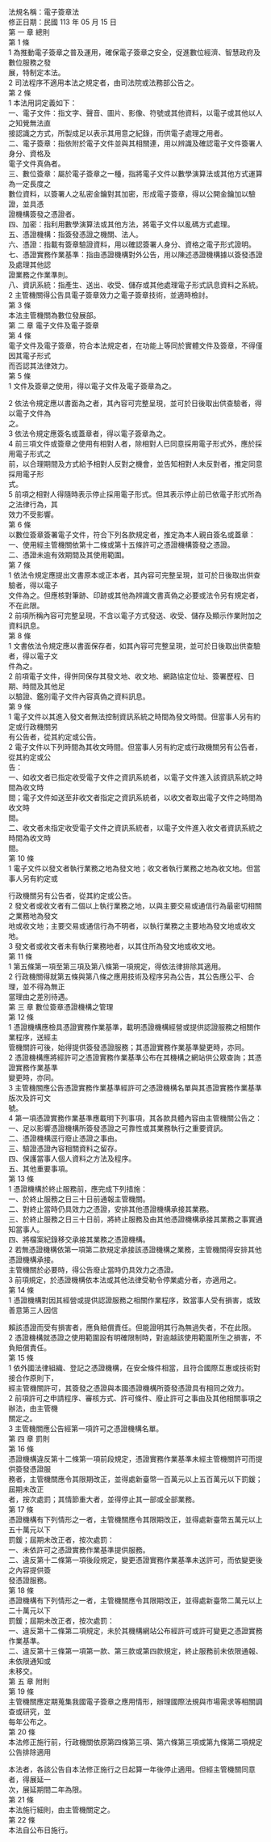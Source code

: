 法規名稱：電子簽章法  
修正日期：民國 113 年 05 月 15 日  
第 一 章 總則  
第 1 條  
1 為推動電子簽章之普及運用，確保電子簽章之安全，促進數位經濟、智慧政府及數位服務之發  
展，特制定本法。  
2 司法程序不適用本法之規定者，由司法院或法務部公告之。  
第 2 條  
1 本法用詞定義如下：  
一、電子文件：指文字、聲音、圖片、影像、符號或其他資料，以電子或其他以人之知覺無法直  
接認識之方式，所製成足以表示其用意之紀錄，而供電子處理之用者。  
二、電子簽章：指依附於電子文件並與其相關連，用以辨識及確認電子文件簽署人身分、資格及  
電子文件真偽者。  
三、數位簽章：屬於電子簽章之一種，指將電子文件以數學演算法或其他方式運算為一定長度之  
數位資料，以簽署人之私密金鑰對其加密，形成電子簽章，得以公開金鑰加以驗證，並具憑  
證機構簽發之憑證者。  
四、加密：指利用數學演算法或其他方法，將電子文件以亂碼方式處理。  
五、憑證機構：指簽發憑證之機關、法人。  
六、憑證：指載有簽章驗證資料，用以確認簽署人身分、資格之電子形式證明。  
七、憑證實務作業基準：指由憑證機構對外公告，用以陳述憑證機構據以簽發憑證及處理其他認  
證業務之作業準則。  
八、資訊系統：指產生、送出、收受、儲存或其他處理電子形式訊息資料之系統。  
2 主管機關得公告具電子簽章效力之電子簽章技術，並適時檢討。  
第 3 條  
本法主管機關為數位發展部。  
第 二 章 電子文件及電子簽章  
第 4 條  
電子文件及電子簽章，符合本法規定者，在功能上等同於實體文件及簽章，不得僅因其電子形式  
而否認其法律效力。  
第 5 條  
1 文件及簽章之使用，得以電子文件及電子簽章為之。  


2 依法令規定應以書面為之者，其內容可完整呈現，並可於日後取出供查驗者，得以電子文件為  
之。  
3 依法令規定應簽名或蓋章者，得以電子簽章為之。  
4 前三項文件或簽章之使用有相對人者，除相對人已同意採用電子形式外，應於採用電子形式之  
前，以合理期間及方式給予相對人反對之機會，並告知相對人未反對者，推定同意採用電子形  
式。  
5 前項之相對人得隨時表示停止採用電子形式。但其表示停止前已依電子形式所為之法律行為，其  
效力不受影響。  
第 6 條  
以數位簽章簽署電子文件，符合下列各款規定者，推定為本人親自簽名或蓋章：  
一、使用經主管機關依第十二條或第十五條許可之憑證機構簽發之憑證。  
二、憑證未逾有效期間及其使用範圍。  
第 7 條  
1 依法令規定應提出文書原本或正本者，其內容可完整呈現，並可於日後取出供查驗者，得以電子  
文件為之。但應核對筆跡、印跡或其他為辨識文書真偽之必要或法令另有規定者，不在此限。  
2 前項所稱內容可完整呈現，不含以電子方式發送、收受、儲存及顯示作業附加之資料訊息。  
第 8 條  
1 文書依法令規定應以書面保存者，如其內容可完整呈現，並可於日後取出供查驗者，得以電子文  
件為之。  
2 前項電子文件，得併同保存其發文地、收文地、網路協定位址、簽署歷程、日期、時間及其他足  
以驗證、鑑別電子文件內容真偽之資料訊息。  
第 9 條  
1 電子文件以其進入發文者無法控制資訊系統之時間為發文時間。但當事人另有約定或行政機關另  
有公告者，從其約定或公告。  
2 電子文件以下列時間為其收文時間。但當事人另有約定或行政機關另有公告者，從其約定或公  
告：  
一、如收文者已指定收受電子文件之資訊系統者，以電子文件進入該資訊系統之時間為收文時  
間；電子文件如送至非收文者指定之資訊系統者，以收文者取出電子文件之時間為收文時  
間。  
二、收文者未指定收受電子文件之資訊系統者，以電子文件進入收文者資訊系統之時間為收文時  
間。  
第 10 條  
1 電子文件以發文者執行業務之地為發文地；收文者執行業務之地為收文地。但當事人另有約定或  


行政機關另有公告者，從其約定或公告。  
2 發文者或收文者有二個以上執行業務之地，以與主要交易或通信行為最密切相關之業務地為發文  
地或收文地；主要交易或通信行為不明者，以執行業務之主要地為發文地或收文地。  
3 發文者或收文者未有執行業務地者，以其住所為發文地或收文地。  
第 11 條  
1 第五條第一項至第三項及第八條第一項規定，得依法律排除其適用。  
2 行政機關得就第五條與第八條之應用技術及程序另為公告，其公告應公平、合理，並不得為無正  
當理由之差別待遇。  
第 三 章 數位簽章憑證機構之管理  
第 12 條  
1 憑證機構應檢具憑證實務作業基準，載明憑證機構經營或提供認證服務之相關作業程序，送經主  
管機關許可後，始得提供簽發憑證服務；其憑證實務作業基準變更時，亦同。  
2 憑證機構應將經許可之憑證實務作業基準公布在其機構之網站供公眾查詢；其憑證實務作業基準  
變更時，亦同。  
3 主管機關應公告憑證實務作業基準經許可之憑證機構名單與其憑證實務作業基準版次及許可文  
號。  
4 第一項憑證實務作業基準應載明下列事項，其各款具體內容由主管機關公告之：  
一、足以影響憑證機構所簽發憑證之可靠性或其業務執行之重要資訊。  
二、憑證機構逕行廢止憑證之事由。  
三、驗證憑證內容相關資料之留存。  
四、保護當事人個人資料之方法及程序。  
五、其他重要事項。  
第 13 條  
1 憑證機構於終止服務前，應完成下列措施：  
一、於終止服務之日三十日前通報主管機關。  
二、對終止當時仍具效力之憑證，安排其他憑證機構承接其業務。  
三、於終止服務之日三十日前，將終止服務及由其他憑證機構承接其業務之事實通知當事人。  
四、將檔案紀錄移交承接其業務之憑證機構。  
2 若無憑證機構依第一項第二款規定承接該憑證機構之業務，主管機關得安排其他憑證機構承接。  
主管機關於必要時，得公告廢止當時仍具效力之憑證。  
3 前項規定，於憑證機構依本法或其他法律受勒令停業處分者，亦適用之。  
第 14 條  
1 憑證機構對因其經營或提供認證服務之相關作業程序，致當事人受有損害，或致善意第三人因信  


賴該憑證而受有損害者，應負賠償責任。但能證明其行為無過失者，不在此限。  
2 憑證機構就憑證之使用範圍設有明確限制時，對逾越該使用範圍所生之損害，不負賠償責任。  
第 15 條  
1 依外國法律組織、登記之憑證機構，在安全條件相當，且符合國際互惠或技術對接合作原則下，  
經主管機關許可，其簽發之憑證與本國憑證機構所簽發憑證具有相同之效力。  
2 前項許可之申請程序、審核方式、許可條件、廢止許可之事由及其他相關事項之辦法，由主管機  
關定之。  
3 主管機關應公告經第一項許可之憑證機構名單。  
第 四 章 罰則  
第 16 條  
憑證機構違反第十二條第一項前段規定，憑證實務作業基準未經主管機關許可而提供簽發憑證服  
務者，主管機關應令其限期改正，並得處新臺幣一百萬元以上五百萬元以下罰鍰；屆期未改正  
者，按次處罰；其情節重大者，並得停止其一部或全部業務。  
第 17 條  
憑證機構有下列情形之一者，主管機關應令其限期改正，並得處新臺幣五萬元以上五十萬元以下  
罰鍰；屆期未改正者，按次處罰：  
一、未依許可之憑證實務作業基準提供服務。  
二、違反第十二條第一項後段規定，變更憑證實務作業基準未送許可，而依變更後之內容提供簽  
發憑證服務。  
第 18 條  
憑證機構有下列情形之一者，主管機關應令其限期改正，並得處新臺幣二萬元以上二十萬元以下  
罰鍰；屆期未改正者，按次處罰：  
一、違反第十二條第二項規定，未於其機構網站公布經許可或許可變更之憑證實務作業基準。  
二、違反第十三條第一項第一款、第三款或第四款規定，終止服務前未依限通報、未依限通知或  
未移交。  
第 五 章 附則  
第 19 條  
主管機關應定期蒐集我國電子簽章之應用情形，辦理國際法規與市場需求等相關調查或研究，並  
每年公布之。  
第 20 條  
本法修正施行前，行政機關依原第四條第三項、第六條第三項或第九條第二項規定公告排除適用  


本法者，各該公告自本法修正施行之日起算一年後停止適用。但經主管機關同意者，得展延一  
次，展延期間二年為限。  
第 21 條  
本法施行細則，由主管機關定之。  
第 22 條  
本法自公布日施行。  


